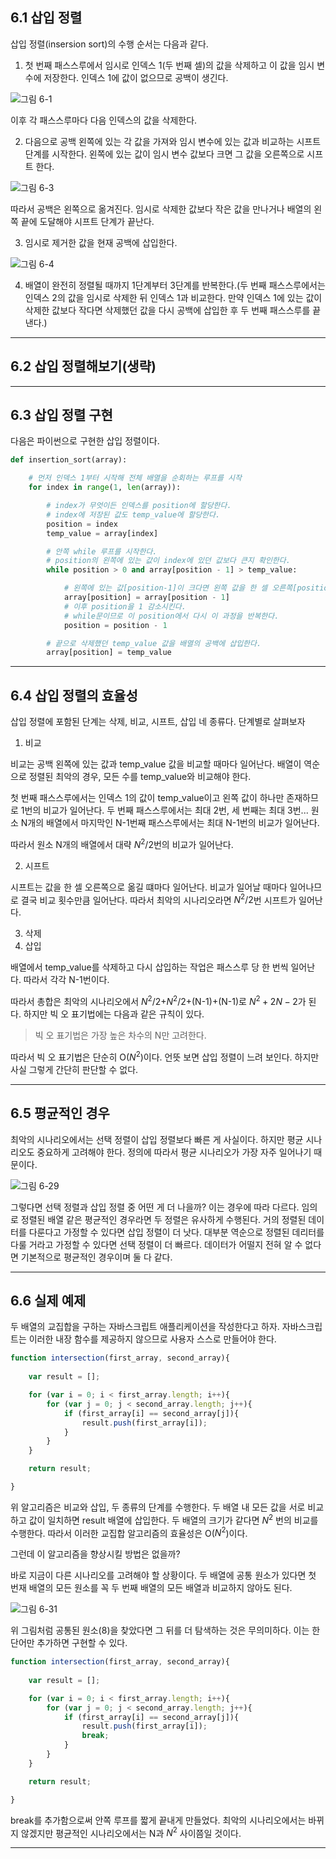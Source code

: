 ## 6.1 삽입 정렬
삽입 정렬(insersion sort)의 수행 순서는 다음과 같다.

1. 첫 번째 패스스루에서 임시로 인덱스 1(두 번째 셀)의 값을 삭제하고 이 값을 임시 변수에 저장한다. 인덱스 1에 값이 없으므로 공백이 생긴다.

![그림 6-1](image_6-1.png)

이후 각 패스스루마다 다음 인덱스의 값을 삭제한다.

2. 다음으로 공백 왼쪽에 있는 각 값을 가져와 임시 변수에 있는 값과 비교하는 시프트 단계를 시작한다. 왼쪽에 있는 값이 임시 변수 값보다 크면 그 값을 오른쪽으로 시프트 한다.

![그림 6-3](image_6-3.png)

따라서 공백은 왼쪽으로 옮겨진다. 임시로 삭제한 값보다 작은 값을 만나거나 배열의 왼쪽 끝에 도달해야 시프트 단계가 끝난다.

3. 임시로 제거한 값을 현재 공백에 삽입한다.

![그림 6-4](image_6-4.png)

4. 배열이 완전히 정렬될 때까지 1단계부터 3단계를 반복한다.(두 번째 패스스루에서는 인덱스 2의 값을 임시로 삭제한 뒤 인덱스 1과 비교한다. 만약 인덱스 1에 있는 값이 삭제한 값보다 작다면 삭제했던 값을 다시 공백에 삽입한 후 두 번째 패스스루를 끝낸다.)


---


## 6.2 삽입 정렬해보기(생략)


---


## 6.3 삽입 정렬 구현
다음은 파이썬으로 구현한 삽입 정렬이다.

```Python
def insertion_sort(array):

    # 먼저 인덱스 1부터 시작해 전체 배열을 순회하는 루프를 시작
    for index in range(1, len(array)):

        # index가 무엇이든 인덱스를 position에 할당한다.
        # index에 저장된 값도 temp_value에 할당한다.
        position = index
        temp_value = array[index]

        # 안쪽 while 루프를 시작한다.
        # position의 왼쪽에 있는 값이 index에 있던 값보다 큰지 확인한다.
        while position > 0 and array[position - 1] > temp_value:

            # 왼쪽에 있는 값[position-1]이 크다면 왼쪽 값을 한 셀 오른쪽[position]으로 옮긴다.
            array[position] = array[position - 1]
            # 이후 position을 1 감소시킨다.
            # while문이므로 이 position에서 다시 이 과정을 반복한다.
            position = position - 1

        # 끝으로 삭제했던 temp_value 값을 배열의 공백에 삽입한다.
        array[position] = temp_value

```

---


## 6.4 삽입 정렬의 효율성
삽입 정렬에 포함된 단계는 삭제, 비교, 시프트, 삽입 네 종류다. 단계별로 살펴보자

1. 비교 

비교는 공백 왼쪽에 있는 값과 temp_value 값을 비교할 때마다 일어난다. 배열이 역순으로 정렬된 최악의 경우, 모든 수를 temp_value와 비교해야 한다. 

첫 번째 패스스루에서는 인덱스 1의 값이 temp_value이고 왼쪽 값이 하나만 존재하므로 1번의 비교가 일어난다. 두 번째 패스스루에서는 최대 2번, 세 번째는 최대 3번... 원소 N개의 배열에서 마지막인 N-1번째 패스스루에서는 최대 N-1번의 비교가 일어난다.

따라서 원소 N개의 배열에서 대략 $N^{2}/2$번의 비교가 일어난다.

2. 시프트

시프트는 값을 한 셀 오른쪽으로 옮길 떄마다 일어난다. 비교가 일어날 때마다 일어나므로 결국 비교 횟수만큼 일어난다. 따라서 최악의 시나리오라면 $N^{2}/2$번 시프트가 일어난다.

3. 삭제
4. 삽입

배열에서 temp_value를 삭제하고 다시 삽입하는 작업은 패스스루 당 한 번씩 일어난다. 따라서 각각 N-1번이다.

따라서 총합은 최악의 시나리오에서 $N^{2}/2$+$N^{2}/2$+(N-1)+(N-1)로 $N^{2}+2N-2$가 된다. 하지만 빅 오 표기법에는 다음과 같은 규칙이 있다.

> 빅 오 표기법은 가장 높은 차수의 N만 고려한다.

따라서 빅 오 표기법은 단순히 O($N^2$)이다. 언뜻 보면 삽입 정렬이 느려 보인다. 하지만 사실 그렇게 간단히 판단할 수 없다.


---


## 6.5 평균적인 경우
최악의 시나리오에서는 선택 정렬이 삽입 정렬보다 빠른 게 사실이다. 하지만 평균 시나리오도 중요하게 고려해야 한다. 정의에 따라서 평균 시나리오가 가장 자주 일어나기 때문이다.

![그림 6-29](image_6-29.png)

그렇다면 선택 정렬과 삽입 정렬 중 어떤 게 더 나을까? 이는 경우에 따라 다르다. 임의로 정렬된 배열 같은 평균적인 경우라면 두 정렬은 유사하게 수행된다. 거의 정렬된 데이터를 다룬다고 가정할 수 있다면 삽입 정렬이 더 낫다. 대부분 역순으로 정렬된 데리터를 다룰 거라고 가정할 수 있다면 선택 정렬이 더 빠르다. 데이터가 어떨지 전혀 알 수 없다면 기본적으로 평균적인 경우이며 둘 다 같다.


---


## 6.6 실제 예제
두 배열의 교집합을 구하는 자바스크립트 애플리케이션을 작성한다고 하자. 자바스크립트는 이러한 내장 함수를 제공하지 않으므로 사용자 스스로 만들어야 한다.

```Javascript
function intersection(first_array, second_array){
    
    var result = [];

    for (var i = 0; i < first_array.length; i++){
        for (var j = 0; j < second_array.length; j++){
            if (first_array[i] == second_array[j]){
                result.push(first_array[i]);
            }
        }
    }

    return result;

}

```

위 알고리즘은 비교와 삽입, 두 종류의 단계를 수행한다. 두 배열 내 모든 값을 서로 비교하고 값이 일치하면 result 배열에 삽입한다. 두 배열의 크기가 같다면 $N^2$ 번의 비교를 수행한다. 따라서 이러한 교집합 알고리즘의 효율성은 O($N^{2}$)이다.

그런데 이 알고리즘을 향상시킬 방법은 없을까?

바로 지금이 다른 시나리오를 고려해야 할 상황이다. 두 배열에 공통 원소가 있다면 첫 번재 배열의 모든 원소를 꼭 두 번째 배열의 모든 배열과 비교하지 않아도 된다.

![그림 6-31](image_6-31.png)

위 그림처럼 공통된 원소(8)을 찾았다면 그 뒤를 더 탐색하는 것은 무의미하다. 이는 한 단어만 추가하면 구현할 수 있다.

```Javascript
function intersection(first_array, second_array){
    
    var result = [];

    for (var i = 0; i < first_array.length; i++){
        for (var j = 0; j < second_array.length; j++){
            if (first_array[i] == second_array[j]){
                result.push(first_array[i]);
                break;
            }
        }
    }

    return result;

}

```

break를 추가함으로써 안쪽 루프를 짧게 끝내게 만들었다. 최악의 시나리오에서는 바뀌지 않겠지만 평균적인 시나리오에서는 N과 $N^2$ 사이쯤일 것이다.


---